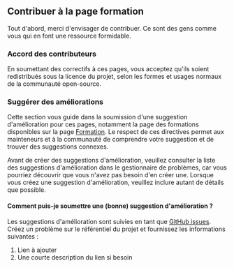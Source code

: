 ## Contribuer à la page formation <!-- omit in toc -->

Tout d'abord, merci d'envisager de contribuer. Ce sont des gens comme vous qui en font une ressource formidable.
  
### Accord des contributeurs

En soumettant des correctifs à ces pages, vous acceptez qu'ils soient redistribués sous la licence du projet, selon les formes et usages normaux de la communauté open-source.

### Suggérer des améliorations

Cette section vous guide dans la soumission d'une suggestion d'amélioration pour ces pages, notamment la page des formations disponibles sur la page [Formation](https://iid-ulaval.github.io/service-communaute/pages/formations.html). Le respect de ces directives permet aux mainteneurs et à la communauté de comprendre votre suggestion et de trouver des suggestions connexes.

Avant de créer des suggestions d'amélioration, veuillez consulter la liste des suggestions d'amélioration dans le gestionnaire de problèmes, car vous pourriez découvrir que vous n'avez pas besoin d'en créer une. Lorsque vous créez une suggestion d'amélioration, veuillez inclure autant de détails que possible.

#### Comment puis-je soumettre une (bonne) suggestion d'amélioration ?

Les suggestions d'amélioration sont suivies en tant que [GitHub issues](https://guides.github.com/features/issues/). Créez un problème sur le référentiel du projet et fournissez les informations suivantes :
  1. Lien à ajouter
  2. Une courte description du lien si besoin


